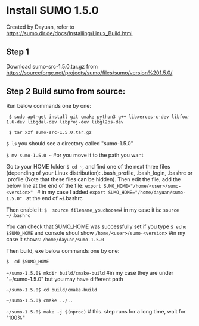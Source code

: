 # Install SUMO 1.5.0
Created by Dayuan, refer to  https://sumo.dlr.de/docs/Installing/Linux_Build.html

## Step 1
 Download sumo-src-1.5.0.tar.gz from https://sourceforge.net/projects/sumo/files/sumo/version%201.5.0/

## Step 2 Build sumo from source: 
Run below commands one by one:

``` $ sudo apt-get install git cmake python3 g++ libxerces-c-dev libfox-1.6-dev libgdal-dev libproj-dev libgl2ps-dev```

``` $ tar xzf sumo-src-1.5.0.tar.gz```

``` $ ls ``` you should see a directory called "sumo-1.5.0"

``` $ mv sumo-1.5.0 ~ ``` #or you move it to the path you want


 Go to your HOME folder ```$ cd ~```, and find one of the next three files (depending of your Linux distribution): .bash_profile, .bash_login, .bashrc or .profile (Note that these files can be hidden). Then edit the file, add the below line at the end of the file:
 ```export SUMO_HOME="/home/<user>/sumo-<version>" ``` # in my case I added ```export SUMO_HOME="/home/dayuan/sumo-1.5.0" ``` at the end of ~/.bashrc

Then enable it:
``` $  source filename_youchoose ```# in my case it is: ```source ~/.bashrc ```
 
 
 You can check that SUMO_HOME was successfully set if you type
 ```$ echo $SUMO_HOME```
 and console shoul show ```/home/<user>/sumo-<version>``` #in my case it shows: ```/home/dayuan/sumo-1.5.0```

Then build, exe below commands one by one:

 ```$  cd $SUMO_HOME``` 

```~/sumo-1.5.0$ mkdir build/cmake-build``` #in my case they are under "~/sumo-1.5.0" but you may have different path 

```~/sumo-1.5.0$ cd build/cmake-build```

```~/sumo-1.5.0$ cmake ../..```

```~/sumo-1.5.0$ make -j $(nproc)``` # this. step runs for a long time, wait for "100%"
